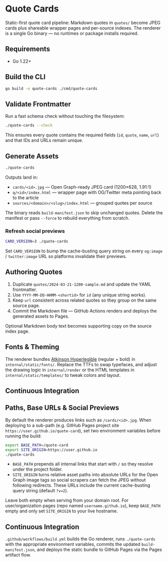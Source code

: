# Quote Cards

Static-first quote card pipeline: Markdown quotes in `quotes/` become JPEG cards plus shareable wrapper pages and per-source indexes. The renderer is a single Go binary — no runtimes or package installs required.

## Requirements

- Go 1.22+

## Build the CLI

```bash
go build -o quote-cards ./cmd/quote-cards
```

## Validate Frontmatter

Run a fast schema check without touching the filesystem:

```bash
./quote-cards --check
```

This ensures every quote contains the required fields (`id`, `quote`, `name`, `url`) and that IDs and URLs remain unique.

## Generate Assets

```bash
./quote-cards
```

Outputs land in:

- `cards/<id>.jpg` — Open Graph-ready JPEG card (1200×628, 1.91:1)
- `q/<id>/index.html` — wrapper page with OG/Twitter meta pointing back to the article
- `sources/<domain>/<slug>/index.html` — grouped quotes per source

The binary reads `build-manifest.json` to skip unchanged quotes. Delete the manifest or pass `--force` to rebuild everything from scratch.

### Refresh social previews

```bash
CARD_VERSION=3 ./quote-cards
```

Set `CARD_VERSION` to bump the cache-busting query string on every `og:image` / `twitter:image` URL so platforms invalidate their previews.

## Authoring Quotes

1. Duplicate `quotes/2024-03-21-1200-sample.md` and update the YAML frontmatter.
2. Use `YYYY-MM-DD-HHMM-<shortid>` for `id` (any unique string works).
3. Keep `url` consistent across related quotes so they group on the same source page.
4. Commit the Markdown file — GitHub Actions renders and deploys the generated assets to Pages.

Optional Markdown body text becomes supporting copy on the source index page.

## Fonts & Theming

The renderer bundles [Atkinson Hyperlegible](https://github.com/google/fonts/tree/main/ofl/atkinsonhyperlegible) (regular + bold) in `internal/static/fonts/`. Replace the TTFs to swap typefaces, and adjust the drawing logic in `internal/render` or the HTML templates in `internal/static/templates/` to tweak colors and layout.

## Continuous Integration

## Paths, Base URLs & Social Previews

By default the renderer produces links such as `/cards/<id>.jpg`. When deploying to a sub-path (e.g. GitHub Pages project site `https://user.github.io/quote-card`), set two environment variables before running the build:

```bash
export BASE_PATH=/quote-card
export SITE_ORIGIN=https://user.github.io
./quote-cards
```

- `BASE_PATH` prepends all internal links that start with `/` so they resolve under the project folder.
- `SITE_ORIGIN` turns relative asset paths into absolute URLs for the Open Graph image tags so social scrapers can fetch the JPEG without following redirects. These URLs include the current cache-busting query string (default `?v=2`).

Leave both empty when serving from your domain root. For user/organization pages (repo named `username.github.io`), keep `BASE_PATH` empty and only set `SITE_ORIGIN` to your live hostname.

## Continuous Integration

`.github/workflows/build.yml` builds the Go renderer, runs `./quote-cards` with the appropriate environment variables, commits the updated `build-manifest.json`, and deploys the static bundle to GitHub Pages via the Pages artifact flow.
